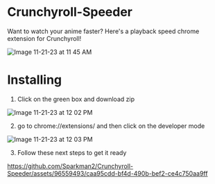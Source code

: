 # Crunchyroll-Speeder
Want to watch your anime faster? Here's a playback speed chrome extension for Crunchyroll!


![Image 11-21-23 at 11 45 AM](https://github.com/Sparkman2/Crunchyroll-Speeder/assets/96559493/de0b65ba-457f-4e6c-9b75-24e93b0e54a3)



# Installing

1. Click on the green box and download zip
   
![Image 11-21-23 at 12 02 PM](https://github.com/Sparkman2/Crunchyroll-Speeder/assets/96559493/1e7a1e34-709d-4ff8-b1a2-a000cd872171)


2. go to chrome://extensions/ and then click on the developer mode
   
![Image 11-21-23 at 12 03 PM](https://github.com/Sparkman2/Crunchyroll-Speeder/assets/96559493/c4e8fc32-fd22-4f00-9de7-1a944afc9a8d)


3. Follow these next steps to get it ready

   
https://github.com/Sparkman2/Crunchyroll-Speeder/assets/96559493/caa95cdd-bf4d-490b-bef2-ce4c750aa9ff


